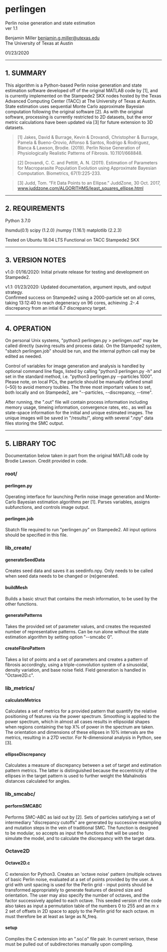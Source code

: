 # perlingen
Perlin noise generation and state estimation   
ver 1.1

Benjamin Miller <benjamin.g.miller@utexas.edu>  
The University of Texas at Austin 

01/23/2020

---

## 1. SUMMARY

This algorithm is a Python-based Perlin noise generation and state estimation software developed off of the original MATLAB code by \[1], and is currently implemented on the Stampede2 SKX nodes hosted by the Texas Advanced Computing Center (TACC) at The University of Texas at Austin.  State estimation uses sequential Monte Carlo approximate Bayesian computation following the original software \[2].  As with the original software, processing is currently restricted to 2D datasets, but the error metric calculations have been updated via \[3] for future extension to 3D datasets.    

> \[1] Jakes, David & Burrage, Kevin & Drovandi, Christopher & Burrage, Pamela & Bueno-Orovio, Alfonso & Santos, Rodrigo & Rodriguez, Blanca & Lawson, Brodie. (2019). Perlin Noise Generation of Physiologically Realistic Patterns of Fibrosis. 10.1101/668848. 

> \[2] Drovandi, C. C. and Pettitt, A. N. (2011). Estimation of Parameters for Macroparasite Population Evolution using Approximate Bayesian Computation. Biometrics, 67(1):225-233.

> \[3] Judd, Tom. “Fit Data Points to an Ellipse.” JuddZone, 30 Oct. 2017, www.juddzone.com/ALGORITHMS/least_squares_ellipse.html

---

## 2. REQUIREMENTS

Python 3.7.0

lhsmdu(0.1)
scipy (1.2.0) /numpy (1.16.1) 
matplotlib (2.2.3)

Tested on Ubuntu 18.04 LTS
Functional on TACC Stampede2 SKX 

---

## 3. VERSION NOTES

v1.0: 01/16/2020: Initial private release for testing and development on Stampede2.

v1.1: 01/23/2020: Updated documentation, argument inputs, and output strategy.  
Confirmed success on Stampede2 using a 2000-particle set on all cores, taking 13:12:40 to reach degeneracy on 96 cores, achieving  .2-.4 discrepancy from an intial 6.7 discrepancy target.

---

## 4. OPERATION

On personal Unix systems, "python3 perlingen.py > perlingen.out" may be called directly (saving results and process data).  On the Stampede2 system, "sbatch perlingen.job" should be run, and the internal python call may be edited as needed.  

Control of variables for image generation and analysis is handled by optional command line flags, listed by calling "python3 perlingen.py -h" and set in the standard method, i.e. "python3 perlingen.py --particles 1000". 
Please note, on local PCs, the particle should be manually defined small (~50) to avoid memory toubles.  The three most important values to set, both locally and on Stampede2, are "--particles, --discrepancy, --time".   

After running, the ".out" file will contain process information including memory usage, timeing information, convergence rates, etc., as well as state-space information for the initial and unique estimated images.  The unique images will be saved in "/results/", along with several ".npy" data files storing the SMC output.    

---

## 5. LIBRARY TOC
Documentation below taken in part from the original MATLAB code by Brodie Lawson.  Credit provided in code.

### root/

#### perlingen.py
Operating interface for launching Perlin noise image generation and Monte-Carlo Bayesian estimation algorithms per [1].  Parses variables, assigns subfunctions, and controls image output. 

#### perlingen.job
Sbatch file required to run "perlingen.py" on Stampede2.  All input options should be specified in this file.  

### lib_create/

#### generateSeedData 
Creates seed data and saves it as seedinfo.npy.  Only needs to be called when seed data needs to be changed
or (re)generated.

#### buildMesh
Builds a basic struct that contains the mesh information, to be used by the other functions.

#### generatePatterns
Takes the provided set of parameter values, and creates the requested number of representative patterns.  Can be run alone without the state estimation algorithm by setting option "--smcabc 0".

#### createFibroPattern
Takes a list of points and a set of parameters and creates a pattern of fibrosis accordingly, using a triple-convolution system of a sinusoidal, density variation, and base noise field.  Field generation is handled in "Octave2D.c".

### lib_metrics/

#### calculateMetrics
Calculates a set of metrics for a provided pattern that quantify the relative positioning of features via the power spectrum. Smoothing is applied to the power spectrum, which in almost all cases results in ellipsoidal shapes when regions containing the top X% of power in the spectrum are taken. The orientation and dimensions of these
ellipses in 10% intervals are the metrics, resulting in a 27D vector.  For N-dimensional analysis in Python, see \[3]. 

#### ellipseDiscrepancy
Calculates a measure of discrepancy between a set of target and estimation pattern metrics. The latter is distinguished because the eccentricity of the ellipses in the target pattern is used to further weight the Mahalnobis distances calculated for angles.

### lib_smcabc/
  
#### performSMCABC
Performs SMC-ABC as laid out by \[2].  Sets of particles satisfying a set of intermediary "discrepancy cutoffs"
are generated by successive resampling and mutation steps in the vein of traditional SMC. The function is designed to be modular, so accepts as input the functions that will be used to simulate the model, and to calculate the discrepancy with the target data.

### Octave2D

#### Octave2D.c
C extension for Python3. Creates an 'octave noise' pattern (multiple octaves of basic Perlin noise, evaluated at a set of points provided by the user. A grid with unit spacing is used for the Perlin grid - input points should be transformed appropriately to generate features of desired size and  orientation. The user may also specify the number of octaves, and the factor successively applied to each octave. This seeded version of the code also takes as input a permutation table of the numbers 0 to 255 and an m x 2 set of offsets in 2D space to apply to the Perlin grid for each octave. m must therefore be at least as large as N_freq.
 
#### setup
Compiles the C extension into an ".so/.o" file pair.  In current verison, these must be pulled out of subdirectories manually upon compiling.  
	
